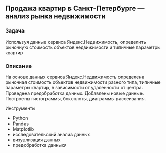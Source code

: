 ## Продажа квартир в Санкт-Петербурге — анализ рынка недвижимости
### Задача
Используя данные сервиса Яндекс.Недвижимость, определить рыночную стоимость объектов недвижимости и типичные параметры квартир

### Описание

На основе данных сервиса Яндекс.Недвижимость определена рыночная стоимость
объектов недвижимости разного типа, типичные параметры квартир, в зависимости от
удаленности от центра. Проведена предобработка данных. Добавлены новые данные.
Построены гистограммы, боксплоты, диаграммы рассеивания.

Инструменты
- Python
- Pandas
- Matplotlib
- исследовательский анализ данных
- визуализация данных
- предобработка данныхя
